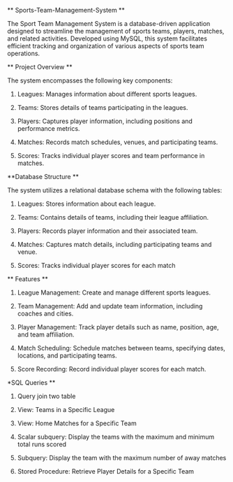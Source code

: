 ** Sports-Team-Management-System **

The Sport Team Management System is a database-driven application designed to streamline the management of sports teams, players, matches, and related activities. Developed using MySQL, this system facilitates efficient tracking and organization of various aspects of sports team operations.


** Project Overview **

The system encompasses the following key components:

1) Leagues: Manages information about different sports leagues.

2) Teams: Stores details of teams participating in the leagues.

3) Players: Captures player information, including positions and performance metrics.

4) Matches: Records match schedules, venues, and participating teams.

5) Scores: Tracks individual player scores and team performance in matches.


**Database Structure **

The system utilizes a relational database schema with the following tables:

1) Leagues: Stores information about each league.

2) Teams: Contains details of teams, including their league affiliation.

3) Players: Records player information and their associated team.

4) Matches: Captures match details, including participating teams and venue.

5) Scores: Tracks individual player scores for each match


** Features **

1) League Management: Create and manage different sports leagues.

2) Team Management: Add and update team information, including coaches and cities.

3) Player Management: Track player details such as name, position, age, and team affiliation.

4) Match Scheduling: Schedule matches between teams, specifying dates, locations, and participating teams.

5) Score Recording: Record individual player scores for each match.


*SQL Queries **


1) Query join two table

2) View: Teams in a Specific League

3) View: Home Matches for a Specific Team

4) Scalar subquery: Display the teams with the maximum and minimum total runs scored

5) Subquery: Display the team with the maximum number of away matches

6) Stored Procedure: Retrieve Player Details for a Specific Team
 
